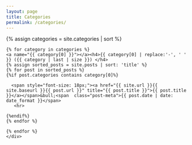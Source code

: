 ```yaml
---
layout: page
title: Categories
permalink: /categories/
---
```

<div>
    {% assign categories = site.categories | sort %}
    
   

    {% for category in categories %}
    <a name="{{ category[0] }}"></a><h4>{{ category[0] | replace:'-', ' ' }} ({{ category | last | size }}) </h4>
    {% assign sorted_posts = site.posts | sort: 'title' %}
    {% for post in sorted_posts %}
    {%if post.categories contains category[0]%}

      <span style="font-size: 18px;"><a href="{{ site.url }}{{ site.baseurl }}{{ post.url }}" title="{{ post.title }}">{{ post.title }}</a></span>&bull;<span  class="post-meta">{{ post.date | date: date_format }}</span>
       <hr>

    {%endif%}
    {% endfor %}

    {% endfor %}
    </div>
